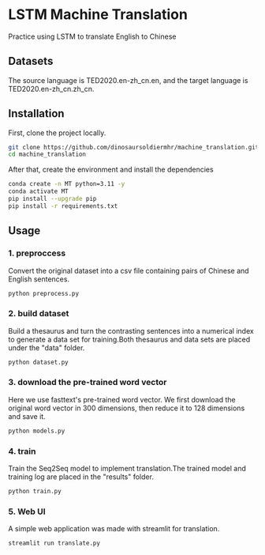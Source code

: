 # LSTM Machine Translation

Practice using LSTM to translate English to Chinese

## Datasets

The source language is TED2020.en-zh_cn.en, and the target language is TED2020.en-zh_cn.zh_cn.

## Installation

First, clone the project locally.

``` bash
git clone https://github.com/dinosaursoldiermhr/machine_translation.git
cd machine_translation
```

After that, create the environment and install the dependencies

``` bash
conda create -n MT python=3.11 -y
conda activate MT
pip install --upgrade pip
pip install -r requirements.txt
```

## Usage

### 1. preproccess

Convert the original dataset into a csv file containing pairs of Chinese and English sentences.

``` bash
python preprocess.py
```

### 2. build dataset

Build a thesaurus and turn the contrasting sentences into a numerical index to generate a data set for training.Both thesaurus and data sets are placed under the "data" folder.

``` bash
python dataset.py
```

### 3. download the pre-trained word vector

Here we use fasttext's pre-trained word vector. We first download the original word vector in 300 dimensions, then reduce it to 128 dimensions and save it.

``` bash
python models.py
```

### 4. train

Train the Seq2Seq model to implement translation.The trained model and training log are placed in the "results" folder.

``` bash
python train.py
```

### 5. Web UI

A simple web application was made with streamlit for translation.

``` bash
streamlit run translate.py
```
